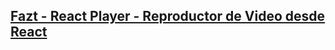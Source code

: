 ## [Fazt - React Player - Reproductor de Video desde React](https://youtu.be/he_dPEEWeLY?si=u3a9MPPhpqlTOfwa )